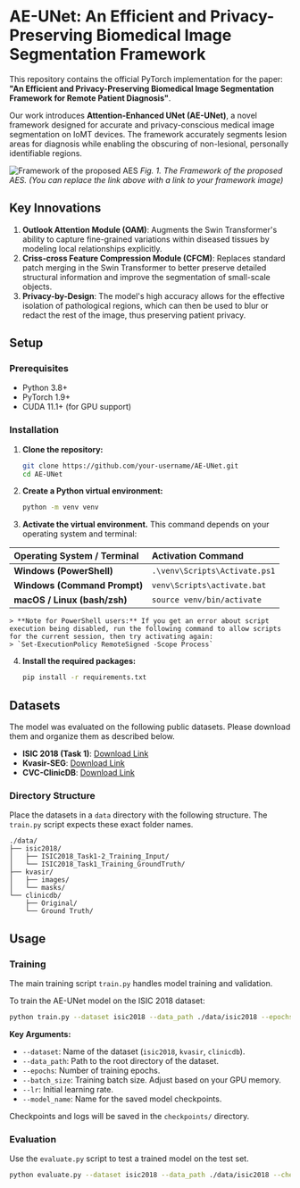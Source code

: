 
# AE-UNet: An Efficient and Privacy-Preserving Biomedical Image Segmentation Framework

This repository contains the official PyTorch implementation for the paper: **"An Efficient and Privacy-Preserving Biomedical Image Segmentation Framework for Remote Patient Diagnosis"**.

Our work introduces **Attention-Enhanced UNet (AE-UNet)**, a novel framework designed for accurate and privacy-conscious medical image segmentation on IoMT devices. The framework accurately segments lesion areas for diagnosis while enabling the obscuring of non-lesional, personally identifiable regions.

![Framework of the proposed AES](https://i.imgur.com/your-image-link-here.png)
*Fig. 1. The Framework of the proposed AES. (You can replace the link above with a link to your framework image)*

## Key Innovations

1.  **Outlook Attention Module (OAM)**: Augments the Swin Transformer's ability to capture fine-grained variations within diseased tissues by modeling local relationships explicitly.
2.  **Criss-cross Feature Compression Module (CFCM)**: Replaces standard patch merging in the Swin Transformer to better preserve detailed structural information and improve the segmentation of small-scale objects.
3.  **Privacy-by-Design**: The model's high accuracy allows for the effective isolation of pathological regions, which can then be used to blur or redact the rest of the image, thus preserving patient privacy.

## Setup

### Prerequisites

-   Python 3.8+
-   PyTorch 1.9+
-   CUDA 11.1+ (for GPU support)

### Installation

1.  **Clone the repository:**
    ```bash
    git clone https://github.com/your-username/AE-UNet.git
    cd AE-UNet
    ```

2.  **Create a Python virtual environment:**
    ```bash
    python -m venv venv
    ```

3.  **Activate the virtual environment.** This command depends on your operating system and terminal:

| Operating System / Terminal | Activation Command                               |
| :-------------------------- | :----------------------------------------------- |
| **Windows (PowerShell)**    | `.\venv\Scripts\Activate.ps1`                    |
| **Windows (Command Prompt)**| `venv\Scripts\activate.bat`                      |
| **macOS / Linux (bash/zsh)**| `source venv/bin/activate`                       |

    > **Note for PowerShell users:** If you get an error about script execution being disabled, run the following command to allow scripts for the current session, then try activating again:
    > `Set-ExecutionPolicy RemoteSigned -Scope Process`

4.  **Install the required packages:**
    ```bash
    pip install -r requirements.txt
    ```

## Datasets

The model was evaluated on the following public datasets. Please download them and organize them as described below.

-   **ISIC 2018 (Task 1)**: [Download Link](https://challenge.isic-archive.com/data/)
-   **Kvasir-SEG**: [Download Link](https://datasets.simula.no/kvasir-seg/)
-   **CVC-ClinicDB**: [Download Link](https://polyp.grand-challenge.org/CVCClinicDB/)

### Directory Structure

Place the datasets in a `data` directory with the following structure. The `train.py` script expects these exact folder names.

```
./data/
├── isic2018/
│   ├── ISIC2018_Task1-2_Training_Input/
│   └── ISIC2018_Task1_Training_GroundTruth/
├── kvasir/
│   ├── images/
│   └── masks/
└── clinicdb/
    ├── Original/
    └── Ground Truth/
```

## Usage

### Training

The main training script `train.py` handles model training and validation.

To train the AE-UNet model on the ISIC 2018 dataset:

```bash
python train.py --dataset isic2018 --data_path ./data/isic2018 --epochs 120 --batch_size 8 --lr 1e-3
```

**Key Arguments:**
-   `--dataset`: Name of the dataset (`isic2018`, `kvasir`, `clinicdb`).
-   `--data_path`: Path to the root directory of the dataset.
-   `--epochs`: Number of training epochs.
-   `--batch_size`: Training batch size. Adjust based on your GPU memory.
-   `--lr`: Initial learning rate.
-   `--model_name`: Name for the saved model checkpoints.

Checkpoints and logs will be saved in the `checkpoints/` directory.

### Evaluation

Use the `evaluate.py` script to test a trained model on the test set.

```bash
python evaluate.py --dataset isic2018 --data_path ./data/isic2018 --checkpoint_path ./checkpoints/ae_unet_isic2018_best.pth
```


